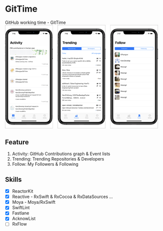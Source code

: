 # GitTime

GitHub working time - GitTime
![](https://github.com/87kangsw/resume/blob/master/images/gittime.png)

## Feature

1. Activity: GitHub Contributions graph & Event lists
2. Trending: Trending Repositories & Developers
3. Follow: My Followers & Following

## Skills

- [x] ReactorKit
- [x] Reactive - RxSwift & RxCocoa & RxDataSources …
- [x] Moya - Moya/RxSwift
- [x] SwiftLint
- [x] Fastlane
- [x] AcknowList
- [ ] RxFlow
